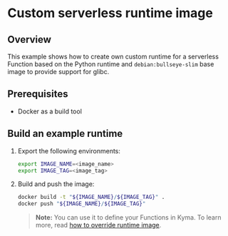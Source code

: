 # Custom serverless runtime image

## Overview

This example shows how to create own custom runtime for a serverless Function based on the Python runtime and `debian:bullseye-slim` base image to provide support for glibc.

## Prerequisites

- Docker as a build tool

## Build an example runtime

1. Export the following environments:

    ```bash
    export IMAGE_NAME=<image_name>
    export IMAGE_TAG=<image_tag>
    ```

2. Build and push the image:

    ```bash
    docker build -t "${IMAGE_NAME}/${IMAGE_TAG}" .
    docker push "${IMAGE_NAME}/${IMAGE_TAG}"
    ```

    > **Note:** You can use it to define your Functions in Kyma. To learn more, read [how to override runtime image](https://kyma-project.io/docs/kyma/latest/05-technical-reference/svls-08-function-specification#override-runtime-image).
